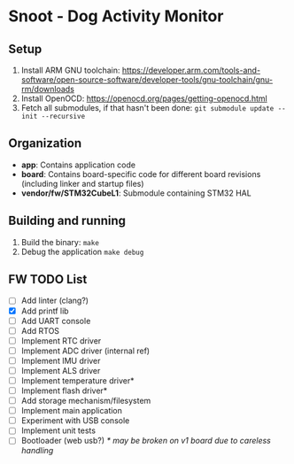 # Snoot - Dog Activity Monitor

## Setup
1. Install ARM GNU toolchain: https://developer.arm.com/tools-and-software/open-source-software/developer-tools/gnu-toolchain/gnu-rm/downloads
1. Install OpenOCD: https://openocd.org/pages/getting-openocd.html
1. Fetch all submodules, if that hasn't been done: `git submodule update --init --recursive`

## Organization
 * **app**: Contains application code
 * **board**: Contains board-specific code for different board revisions (including linker and startup files)
 * **vendor/fw/STM32CubeL1**: Submodule containing STM32 HAL

## Building and running
1. Build the binary: `make`
1. Debug the application `make debug`

## FW TODO List
 - [ ] Add linter (clang?)
 - [x] Add printf lib
 - [ ] Add UART console
 - [ ] Add RTOS
 - [ ] Implement RTC driver
 - [ ] Implement ADC driver (internal ref)
 - [ ] Implement IMU driver
 - [ ] Implement ALS driver
 - [ ] Implement temperature driver*
 - [ ] Implement flash driver*
 - [ ] Add storage mechanism/filesystem
 - [ ] Implement main application
 - [ ] Experiment with USB console
 - [ ] Implement unit tests
 - [ ] Bootloader (web usb?)
_* may be broken on v1 board due to careless handling_
